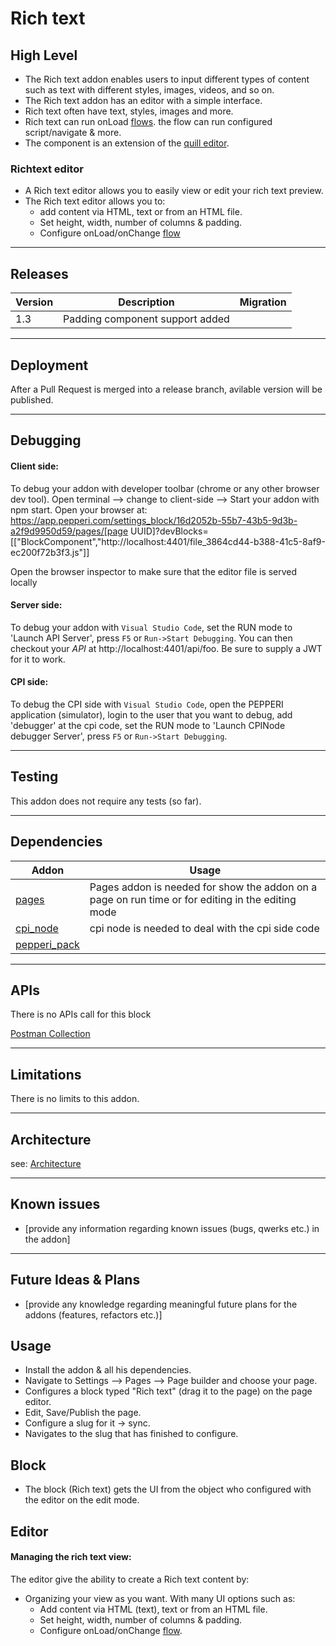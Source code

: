# Rich text

## High Level
- The Rich text addon enables users to input different types of content such as text with different styles, images, videos, and so on.
- The Rich text addon has an editor with a simple interface.
- Rich text often have text, styles, images and more. 
- Rich text can run onLoad [flows](https://github.com/Pepperi-Addons/user-defined-flows). the flow can run configured script/navigate & more.
- The component is an extension of the [quill editor](https://www.npmjs.com/package/ngx-quill).

### Richtext editor
- A Rich text editor allows you to easily view or edit your rich text preview.
- The Rich text editor allows you to:
    - add content via HTML, text or from an HTML file.
    - Set height, width, number of columns & padding.
    - Configure onLoad/onChange [flow](https://github.com/Pepperi-Addons/user-defined-flows)

---

## Releases
| Version | Description | Migration |
|-------- |------------ |---------- |
| 1.3  | Padding component support added |  |

---

## Deployment
After a Pull Request is merged into a release branch, avilable version will be published.

---

## Debugging
#### Client side: 
To debug your addon with developer toolbar (chrome or any other browser dev tool).
Open terminal --> change to client-side --> Start your addon with npm start.
Open your browser at: https://app.pepperi.com/settings_block/16d2052b-55b7-43b5-9d3b-a2f9d9950d59/pages/[page UUID]?devBlocks=[["BlockComponent","http://localhost:4401/file_3864cd44-b388-41c5-8af9-ec200f72b3f3.js"]]

Open the browser inspector to make sure that the editor file is served locally
#### Server side: 
To debug your addon with `Visual Studio Code`, set the RUN mode to 'Launch API Server', press `F5` or `Run->Start Debugging`.
You can then checkout your *API* at http://localhost:4401/api/foo. Be sure to supply a JWT for it to work.

#### CPI side:
To debug the CPI side with `Visual Studio Code`, open the PEPPERI application (simulator), login to the user that you want to debug, add 'debugger' at the cpi code,  set the RUN mode to 'Launch CPINode debugger Server', press `F5` or `Run->Start Debugging`. 

---

## Testing

This addon does not require any tests (so far).

---

## Dependencies

| Addon | Usage |
|-------- |------------ |
| [pages](https://github.com/Pepperi-Addons/page-builder) | Pages addon is needed for show the addon on a page on run time or for editing in the editing mode |
| [cpi_node](https://https://github.com/Pepperi-Addons/cpi-node) | cpi node is needed to deal with the cpi side code |
| [pepperi_pack](https://https://github.com/Pepperi-Addons/pepperi-pack) | |
---

## APIs

There is no APIs call for this block

[Postman Collection](./addon.postman_collection.json)

---

## Limitations
There is no limits to this addon.

---

## Architecture
see: [Architecture](./architecture.md)

---

## Known issues

- [provide any information regarding known issues (bugs, qwerks etc.) in the addon] 

---

## Future Ideas & Plans

- [provide any knowledge regarding meaningful future plans for the addons (features, refactors etc.)]

## Usage
- Install the addon & all his dependencies.
- Navigate to Settings --> Pages --> Page builder and choose your page.
- Configures a block typed "Rich text" (drag it to the page) on the page editor.
- Edit, Save/Publish the page.
- Configure a slug for it -> sync.
- Navigates to the slug that has finished to configure.

## Block
- The block (Rich text) gets the UI from the object who configured with the editor on the edit mode.
## Editor
#### Managing the rich text view:
The editor give the ability to create a Rich text content by:
-  Organizing your view as you want. With many UI options such as:
    - Add content via HTML (text), text or from an HTML file.
    - Set height, width, number of columns & padding.
    - Configure onLoad/onChange [flow](https://github.com/Pepperi-Addons/user-defined-flows).

